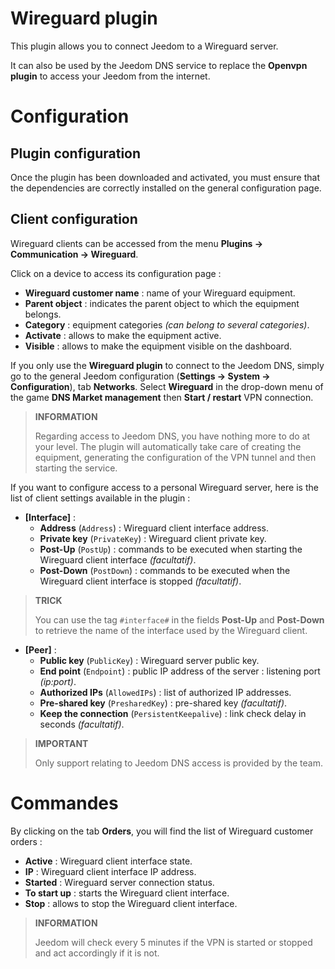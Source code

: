 # Wireguard plugin

This plugin allows you to connect Jeedom to a Wireguard server.

It can also be used by the Jeedom DNS service to replace the **Openvpn plugin** to access your Jeedom from the internet.

# Configuration

## Plugin configuration

Once the plugin has been downloaded and activated, you must ensure that the dependencies are correctly installed on the general configuration page.

## Client configuration

Wireguard clients can be accessed from the menu **Plugins → Communication → Wireguard**.

Click on a device to access its configuration page :

- **Wireguard customer name** : name of your Wireguard equipment.
- **Parent object** : indicates the parent object to which the equipment belongs.
- **Category** : equipment categories *(can belong to several categories)*.
- **Activate** : allows to make the equipment active.
- **Visible** : allows to make the equipment visible on the dashboard.

If you only use the **Wireguard plugin** to connect to the Jeedom DNS, simply go to the general Jeedom configuration (**Settings → System → Configuration**), tab **Networks**. Select **Wireguard** in the drop-down menu of the game **DNS Market management** then **Start / restart** VPN connection.

>**INFORMATION**
>
>Regarding access to Jeedom DNS, you have nothing more to do at your level. The plugin will automatically take care of creating the equipment, generating the configuration of the VPN tunnel and then starting the service.

If you want to configure access to a personal Wireguard server, here is the list of client settings available in the plugin :

- **[Interface]** :
    - **Address** (`Address`) : Wireguard client interface address.
    - **Private key** (`PrivateKey`) : Wireguard client private key.
    - **Post-Up** (`PostUp`) : commands to be executed when starting the Wireguard client interface *(facultatif)*.
    - **Post-Down** (`PostDown`) : commands to be executed when the Wireguard client interface is stopped *(facultatif)*.

>**TRICK**
>
>You can use the tag ``#interface#`` in the fields **Post-Up** and **Post-Down** to retrieve the name of the interface used by the Wireguard client.

- **[Peer]** :
    - **Public key** (`PublicKey`) : Wireguard server public key.
    - **End point** (`Endpoint`) : public IP address of the server : listening port *(ip:port)*.
    - **Authorized IPs** (`AllowedIPs`) : list of authorized IP addresses.
    - **Pre-shared key** (`PresharedKey`) : pre-shared key *(facultatif)*.
    - **Keep the connection** (`PersistentKeepalive`) : link check delay in seconds *(facultatif)*.

>**IMPORTANT**
>
>Only support relating to Jeedom DNS access is provided by the team.

# Commandes

By clicking on the tab **Orders**, you will find the list of Wireguard customer orders :

- **Active** : Wireguard client interface state.
- **IP** : Wireguard client interface IP address.
- **Started** : Wireguard server connection status.
- **To start up** : starts the Wireguard client interface.
- **Stop** : allows to stop the Wireguard client interface.

>**INFORMATION**
>
>Jeedom will check every 5 minutes if the VPN is started or stopped and act accordingly if it is not.
